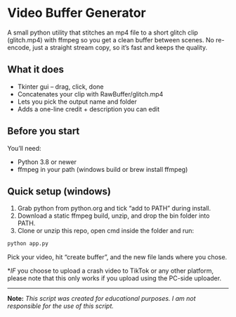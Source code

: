 # Video Buffer Generator

A small python utility that stitches an mp4 file to a short glitch clip (glitch.mp4) with ffmpeg so you get a clean buffer between scenes. No re-encode, just a straight stream copy, so it’s fast and keeps the quality.

## What it does

- Tkinter gui – drag, click, done  
- Concatenates your clip with RawBuffer/glitch.mp4  
- Lets you pick the output name and folder  
- Adds a one-line credit + description you can edit  

## Before you start

You’ll need:

- Python 3.8 or newer  
- ffmpeg in your path (windows build or brew install ffmpeg)

## Quick setup (windows)

1. Grab python from python.org and tick “add to PATH” during install.  
2. Download a static ffmpeg build, unzip, and drop the bin folder into PATH.  
3. Clone or unzip this repo, open cmd inside the folder and run:

```bash
python app.py
```

Pick your video, hit “create buffer”, and the new file lands where you chose.

**IF* you choose to upload a crash video to TikTok or any other platform, please note that this only works if you upload using the PC-side uploader. 

---

**Note:** *This script was created for educational purposes. I am not responsible for the use of this script.*
